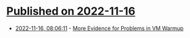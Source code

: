 # [Published on 2022-11-16](index.md)

* [2022-11-16, 08:06:11](https://news.ycombinator.com/item?id=33620294) - [More Evidence for Problems in VM Warmup](https://tratt.net/laurie/blog/2022/more_evidence_for_problems_in_vm_warmup.html)
